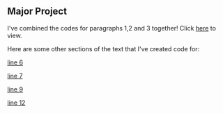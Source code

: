 ## Major Project

I've combined the codes for paragraphs 1,2 and 3 together! Click [here](https://robymanlongat.github.io/c0dewords/week10/majorProject_all) to view.

Here are some other sections of the text that I've created code for:

[line 6](https://robymanlongat.github.io/c0dewords/week10/majorProject_para6)

[line 7](https://robymanlongat.github.io/c0dewords/week10/majorProject_para7) 

[line 9](https://robymanlongat.github.io/c0dewords/week10/majorProject_para9)

[line 12](https://robymanlongat.github.io/c0dewords/week10/majorProject_para12)
